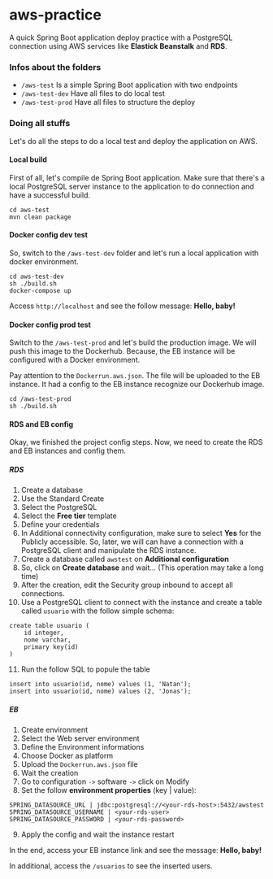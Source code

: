 # aws-practice

A quick Spring Boot application deploy practice with a PostgreSQL connection using AWS services like **Elastick Beanstalk** and **RDS**.

### Infos about the folders

* ```/aws-test``` Is a simple Spring Boot application with two endpoints
* ```/aws-test-dev``` Have all files to do local test
* ```/aws-test-prod``` Have all files to structure the deploy

### Doing all stuffs

Let's do all the steps to do a local test and deploy the application on AWS.

#### Local build

First of all, let's compile de Spring Boot application. Make sure that there's a local PostgreSQL server instance to the application to do connection and have a successful build.

```
cd aws-test
mvn clean package
```

#### Docker config dev test

So, switch to the ```/aws-test-dev``` folder and let's run a local application with docker environment.

```
cd aws-test-dev
sh ./build.sh
docker-compose up
```
Access ```http://localhost``` and see the follow message: **Hello, baby!**

#### Docker config prod test

Switch to the ```/aws-test-prod``` and let's build the production image. We will push this image to the Dockerhub. Because, the EB instance will be configured with a Docker environment.

Pay attention to the ```Dockerrun.aws.json```. The file will be uploaded to the EB instance. It had a config to the EB instance recognize our Dockerhub image.

```
cd /aws-test-prod
sh ./build.sh
```
#### RDS and EB config

Okay, we finished the project config steps. Now, we need to create the RDS and EB instances and config them.

##### RDS

1. Create a database
2. Use the Standard Create
3. Select the PostgreSQL
4. Select the **Free tier** template
5. Define your credentials
6. In Additional connectivity configuration, make sure to select **Yes** for the Publicly accessible. So, later, we will can have a connection with a PostgreSQL client and manipulate the RDS instance.
7. Create a database called ```awstest``` on **Additional configuration**
8. So, click on **Create database** and wait... (This operation may take a long time)
9. After the creation, edit the Security group inbound to accept all connections.
10. Use a PostgreSQL client to connect with the instance and create a table called ```usuario``` with the follow simple schema:
```
create table usuario (
    id integer,
    nome varchar,
    primary key(id)
)
```
11. Run the follow SQL to popule the table
```
insert into usuario(id, nome) values (1, 'Natan');
insert into usuario(id, nome) values (2, 'Jonas');
```

##### EB

1. Create environment
2. Select the Web server environment
3. Define the Environment informations
4. Choose Docker as platform
5. Upload the ```Dockerrun.aws.json``` file
6. Wait the creation
7. Go to configuration ```->``` software ```->``` click on Modify
8. Set the follow **environment properties** (key | value):
```
SPRING_DATASOURCE_URL | jdbc:postgresql://<your-rds-host>:5432/awstest
SPRING_DATASOURCE_USERNAME | <your-rds-user>
SPRING_DATASOURCE_PASSWORD | <your-rds-password>
```
9. Apply the config and wait the instance restart

In the end, access your EB instance link and see the message: **Hello, baby!**

In additional, access the ```/usuarios``` to see the inserted users.